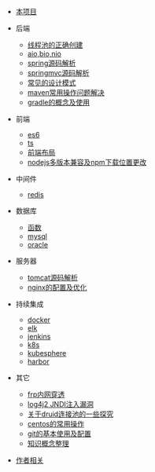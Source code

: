 * [本项目](/docsify/ex)

* 后端
  * [线程池的正确创建](/java/threadpool)
  * [aio,bio,nio](/java/io)
  * [spring源码解析](/java/spring)
  * [springmvc源码解析](/java/springmvc)
  * [常见的设计模式](/java/designpattern)
  * [maven常用操作问题解决](/java/maven)
  * [gradle的概念及使用](/java/gradle)

* 前端
  * [es6](/javascript/es6)
  * [ts](/javascript/ts)
  * [前端布局](/javascript/bj)
  * [nodejs多版本兼容及npm下载位置更改](/javascript/nodeall)

* 中间件
  * [redis](/mw/redis)

* 数据库
  * [函数](/dbs/function)
  * [mysql](/dbs/mysql)
  * [oracle](/dbs/oracle)

* 服务器
  * [tomcat源码解析](/servers/tomcat)
  * [nginx的配置及优化](/servers/nginx)
 
* 持续集成
  * [docker](/ci/docker)
  * [elk](/ci/elk)
  * [jenkins](/ci/jenkins)
  * [k8s](/ci/k8s)
  * [kubesphere](/ci/kubesphere)
  * [harbor](/ci/harbor)

* 其它
  * [frp内网穿透](/other/frp)
  * [log4j2 JNDI注入漏洞](/other/log4j2jndi)
  * [关于druid连接池的一些探究](/other/druid)
  * [centos的常用操作](/other/centos)
  * [git的基本使用及配置](/other/git)
  * [知识概念整理](/other/knowledge )
  
* [作者相关](#Introduction)
  

